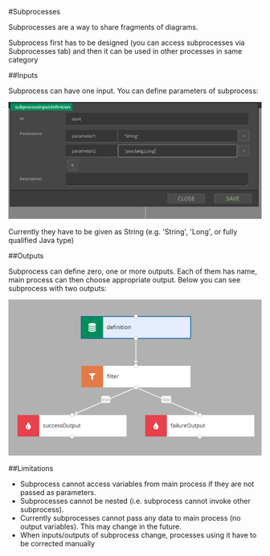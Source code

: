 #Subprocesses

Subprocesses are a way to share fragments of diagrams. 

Subprocess first has to be designed (you can access subprocesses via Subprocesses tab) and then it can be used in 
other processes in same category

##Inputs

Subprocess can have one input. You can define parameters of subprocess:

![subprocess input](img/subprocess_input.png)

Currently they have to be given as String (e.g. 'String', 'Long', or fully qualified Java type)


##Outputs

Subprocess can define zero, one or more outputs. Each of them has name, main process can then choose appropriate output.
Below you can see subprocess with two outputs:

![subprocess output](img/subprocess_output.png)

##Limitations

- Subprocess cannot access variables from main process if they are not passed as parameters.
- Subprocesses cannot be nested (i.e. subprocess cannot invoke other subprocess).
- Currently subprocesses cannot pass any data to main process (no output variables). This may change in the future.
- When inputs/outputs of subprocess change, processes using it have to be corrected manually

